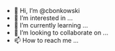 - 👋 Hi, I’m @cbonkowski
- 👀 I’m interested in ...
- 🌱 I’m currently learning ...
- 💞️ I’m looking to collaborate on ...
- 📫 How to reach me ...

<!---
cbonkowski/cbonkowski is a ✨ special ✨ repository because its `README.md` (this file) appears on your GitHub profile.
You can click the Preview link to take a look at your changes.
--->
